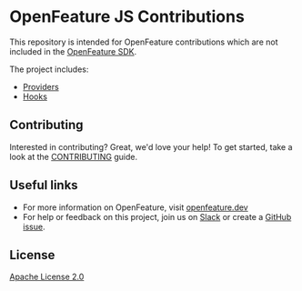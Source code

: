 # OpenFeature JS Contributions

This repository is intended for OpenFeature contributions which are not included in the [OpenFeature SDK](https://github.com/open-feature/js-sdk).

The project includes:

- [Providers](./libs/providers)
- [Hooks](./libs/hooks)

## Contributing

Interested in contributing? Great, we'd love your help! To get started, take a look at the [CONTRIBUTING](CONTRIBUTING.md) guide.

## Useful links

* For more information on OpenFeature, visit [openfeature.dev](https://openfeature.dev)
* For help or feedback on this project, join us on [Slack][slack] or create a [GitHub issue][github-issue].

## License

[Apache License 2.0](LICENSE)

[github-issue]: https://github.com/open-feature/js-sdk-contrib/issues/new/choose
[slack]: https://cloud-native.slack.com/archives/C0344AANLA1
